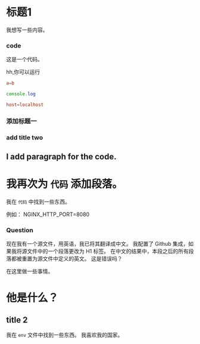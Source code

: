 # 标题1

我想写一些内容。

### code


这是一个代码。

hh,你可以运行

```conf
a=b
```

```js
console.log
```

```conf
host=localhost
```

### 添加标题一

### add title two

## I add paragraph for the code.

# 我再次为 `代码` 添加段落。

我在 `代码` 中找到一些东西。

例如： NGINX_HTTP_PORT=8080

### Question

现在我有一个源文件，用英语，我已将其翻译成中文。 我配置了 Github 集成，如果我将源文件中的一个段落更改为 H1 标签。 在中文的结果中，本段之后的所有段落都被重置为源文件中定义的英文。 这是错误吗？

在这里做一些事情。

# 他是什么？

## title 2

我在 `env` 文件中找到一些东西。 我喜欢我的国家。
